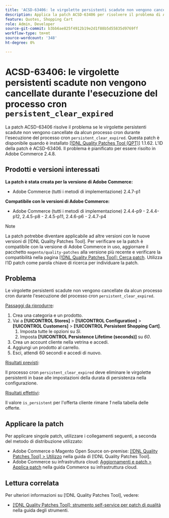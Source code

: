 ```yaml
---
title: 'ACSD-63406: le virgolette persistenti scadute non vengono cancellate quando viene eseguito il processo cron persistent_clear_expired'
description: Applica la patch ACSD-63406 per risolvere il problema di Adobe Commerce, in cui le virgolette persistenti scadute non vengono cancellate da alcun processo cron quando viene eseguito il processo cron "persistent_clear_expiry".
feature: Quotes, Shopping Cart
role: Admin, Developer
source-git-commit: b3bb6ae825f4912b19e2d1f88b5d55835d9769ff
workflow-type: tm+mt
source-wordcount: '348'
ht-degree: 0%

---
```



# ACSD-63406: le virgolette persistenti scadute non vengono cancellate durante l&#39;esecuzione del processo cron `persistent_clear_expired`

La patch ACSD-63406 risolve il problema se le virgolette persistenti scadute non vengono cancellate da alcun processo cron durante l&#39;esecuzione del processo cron `persistent_clear_expired`. Questa patch è disponibile quando è installato [[!DNL Quality Patches Tool (QPT)]](/help/tools/quality-patches-tool/quality-patches-tool-to-self-serve-quality-patches.md) 1.1.62. L’ID della patch è ACSD-63406. Il problema è pianificato per essere risolto in Adobe Commerce 2.4.8.

## Prodotti e versioni interessati

**La patch è stata creata per la versione di Adobe Commerce:**

* Adobe Commerce (tutti i metodi di implementazione) 2.4.7-p1

**Compatibile con le versioni di Adobe Commerce:**

* Adobe Commerce (tutti i metodi di implementazione) 2.4.4-p9 - 2.4.4-p12, 2.4.5-p8 - 2.4.5-p11, 2.4.6-p6 - 2.4.7-p4

>[!NOTE]
>
>La patch potrebbe diventare applicabile ad altre versioni con le nuove versioni di [!DNL Quality Patches Tool]. Per verificare se la patch è compatibile con la versione di Adobe Commerce in uso, aggiornare il pacchetto `magento/quality-patches` alla versione più recente e verificare la compatibilità nella pagina [[!DNL Quality Patches Tool]: Cerca patch](https://experienceleague.adobe.com/tools/commerce-quality-patches/index.html). Utilizza l’ID patch come parola chiave di ricerca per individuare la patch.

## Problema

Le virgolette persistenti scadute non vengono cancellate da alcun processo cron durante l&#39;esecuzione del processo cron `persistent_clear_expired`.

<u>Passaggi da riprodurre</u>:

1. Crea una categoria e un prodotto.
1. Vai a **[!UICONTROL Stores]** > **[!UICONTROL Configuration]** > **[!UICONTROL Customers]** > **[!UICONTROL Persistent Shopping Cart]**.
   1. Imposta tutte le opzioni su *Sì*.
   1. Imposta **[!UICONTROL Persistence Lifetime (seconds)]** su *60*.
1. Crea un account cliente nella vetrina e accedi.
1. Aggiungi un prodotto al carrello.
1. Esci, attendi 60 secondi e accedi di nuovo.

<u>Risultati previsti</u>:

Il processo cron `persistent_clear_expired` deve eliminare le virgolette persistenti in base alle impostazioni della durata di persistenza nella configurazione.

<u>Risultati effettivi</u>:

Il valore `is_persistent` per l&#39;offerta cliente rimane *1* nella tabella delle offerte.

## Applicare la patch

Per applicare singole patch, utilizzare i collegamenti seguenti, a seconda del metodo di distribuzione utilizzato:

* Adobe Commerce o Magento Open Source on-premise: [[!DNL Quality Patches Tool] > Utilizzo](/help/tools/quality-patches-tool/usage.md) nella guida di [!DNL Quality Patches Tool].
* Adobe Commerce su infrastruttura cloud: [Aggiornamenti e patch > Applica patch](https://experienceleague.adobe.com/docs/commerce-cloud-service/user-guide/develop/upgrade/apply-patches.html) nella guida Commerce su infrastruttura cloud.


## Lettura correlata

Per ulteriori informazioni su [!DNL Quality Patches Tool], vedere:

* [[!DNL Quality Patches Tool]: strumento self-service per patch di qualità](/help/tools/quality-patches-tool/quality-patches-tool-to-self-serve-quality-patches.md) nella guida degli strumenti.
